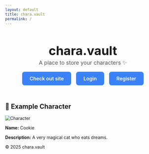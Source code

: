 ```yaml
---
layout: default
title: chara.vault
permalink: /
---
```


<header>
  <h1>chara.<span class="vault">vault</span></h1>
  <p>A place to store your characters ✨</p>

  <div class="btn-container">
    <a href="/trending/" class="btn">Check out site</a>
    <a href="/login/" class="btn">Login</a>
    <a href="/register/" class="btn">Register</a>
  </div>
</header>

<main>
  <section class="character-card">
    <h2>💫 Example Character</h2>
    <img src="https://placekitten.com/200/200" alt="Character" />
    <p><strong>Name:</strong> Cookie</p>
    <p><strong>Description:</strong> A very magical cat who eats dreams.</p>
  </section>
</main>

<footer>
  <p>&copy; 2025 chara.vault</p>
</footer>

<style>
  /* Buttons container under header */
  .btn-container {
    margin-top: 1rem;
    display: flex;
    gap: 1rem;
    justify-content: center;
    flex-wrap: wrap;
  }
  .btn {
    background: #3b82f6;
    color: white;
    border: none;
    border-radius: 8px;
    padding: 0.75rem 1.5rem;
    font-size: 1rem;
    font-weight: 600;
    cursor: pointer;
    text-decoration: none;
    display: inline-flex;
    align-items: center;
    justify-content: center;
    transition: background 0.25s ease;
  }
  .btn:hover {
    background: #2563eb;
  }
  header h1 {
    font-weight: 700;
    font-size: 2.5rem;
    margin-bottom: 0;
  }
  header p {
    margin-top: 0.25rem;
    font-size: 1.1rem;
    color: #555;
  }
</style>

